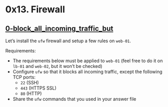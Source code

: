 # 0x13. Firewall

## [0-block_all_incoming_traffic_but](./0-block_all_incoming_traffic_but)
Let’s install the `ufw` firewall and setup a few rules on `web-01`.

Requirements:
- The requirements below must be applied to `web-01` (feel free to do it on `lb-01` and `web-02`, but it won’t be checked)
- Configure `ufw` so that it blocks all incoming traffic, except the following TCP ports:
	- `22` (SSH)
	- `443` (HTTPS SSL)
	- `80` (HTTP)
- Share the `ufw` commands that you used in your answer file
